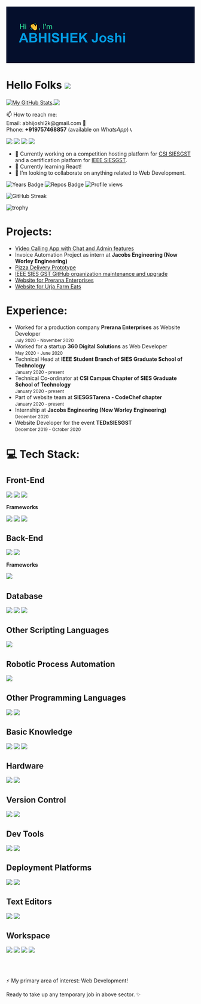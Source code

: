 
![Header](https://raw.githubusercontent.com/abhijoshi2k/abhijoshi2k/master/header.png  "Header")

# Hello Folks <img src="https://raw.githubusercontent.com/MartinHeinz/MartinHeinz/master/wave.gif" width="30px">

<a href="https://github.com/MartinHeinz/MartinHeinz">
  <img align="center" src="https://github-readme-stats.vercel.app/api?username=abhijoshi2k&hide=issues&count_private=true&show_icons=true&theme=algolia&include_all_commits=true" alt="My GitHub Stats" />
</a>

<a href="https://github.com/MartinHeinz/MartinHeinz">
  <img align="center" src="https://github-readme-stats.vercel.app/api/top-langs/?username=abhijoshi2k&title_color=ffffff&text_color=c9cacc&icon_color=2bbc8a&bg_color=1d1f21" />
</a>

<p>
📫 How to reach me:<br>
Email: abhijoshi2k@gmail.com &#x1F4E7;<br>
Phone: <b>+919757468857</b> (available on <i>WhatsApp</i>) &#x1F4DE;
</p>
<a href="https://wa.me/919757468857"><img src="https://img.shields.io/badge/WhatsApp-25D366?style=for-the-badge&logo=whatsapp&logoColor=white"></a>
<a href="https://instagram.com/abhi.joshi2k/"><img src="https://img.shields.io/badge/Instagram-E4405F?style=for-the-badge&logo=instagram&logoColor=white"></a>
<a href="https://github.com/abhijoshi2k/"><img src="https://img.shields.io/badge/GitHub-100000?style=for-the-badge&logo=github&logoColor=white"></a>
<a href="mailto:abhijoshi2k@gmail.com"><img src="https://img.shields.io/badge/Gmail-D14836?style=for-the-badge&logo=gmail&logoColor=white"></a>

- 🔭 Currently working on a competition hosting platform for <a href="https://github.com/CSI-SIESGST">CSI SIESGST</a> and a certification platform for <a href="https://github.com/ieeesiesgst">IEEE SIESGST</a>.
- 🌱 Currently learning React!
- 👯 I’m looking to collaborate on anything related to Web Development.

![Years Badge](https://badges.pufler.dev/years/abhijoshi2k)
![Repos Badge](https://badges.pufler.dev/repos/abhijoshi2k)
![Profile views](https://gpvc.arturio.dev/abhijoshi2k)

![GitHub Streak](https://github-readme-streak-stats.herokuapp.com/?user=abhijoshi2k&theme=algolia)


![trophy](https://github-profile-trophy.vercel.app/?username=abhijoshi2k&title=Commit,Stars,Repositories,PullRequest,Followers&theme=darkhub)


<h1><b>Projects:</b><br></h1>
<ul>
  <li><a href="https://github.com/abhijoshi2k/video-calling-web-app-node.js">Video Calling  App with Chat and Admin features</a></li>
  <li>Invoice Automation Project as intern at <b>Jacobs Engineering (Now Worley Engineering)</b></li>
  <li><a href="https://github.com/abhijoshi2k/pizza-delivery">Pizza Delivery Prototype</a></li>
  <li><a href="https://github.com/ieeesiesgst">IEEE SIES GST GitHub organization maintenance and upgrade</a></li>
  <li><a href="https://github.com/Prerana-Enterprises/website">Website for Prerana Enterprises</a></li>
  <li><a href="https://github.com/abhijoshi2k/urja_farms">Website for Urja Farm Eats</a></li>
</ul>

<h1><b>Experience:</b><br></h1>
<ul>
<li>Worked for a production company <b>Prerana Enterprises</b> as Website Developer<br><small>July 2020 - November 2020</small></li>
<li>Worked for a startup <b>360 Digital Solutions</b> as Web Developer<br><small>May 2020 - June 2020</small></li>
<li>Technical Head at <b>IEEE Student Branch of SIES Graduate School of Technology</b><br><small>January 2020 - present</small></li>
<li>Technical Co-ordinator at <b>CSI Campus Chapter of SIES Graduate School of Technology</b><br><small>January 2020 - present</small></li>
<li>Part of website team at <b>SIESGSTarena - CodeChef chapter</b><br><small>January 2020 - present</small></li>
<li>Internship at <b>Jacobs Engineering (Now Worley Engineering)</b><br><small>December 2020</small></li>
<li>Website Developer for the event <b>TEDxSIESGST</b><br><small>December 2019 - October 2020</small></li>
</ul>

<h1>&#x1F4BB; <b>Tech Stack:</b><br></h1>

<!-- Taken from https://github.com/alexandresanlim/Badges4-README.md-Profile -->
<h2><b>Front-End</b></h2>
<img src="https://img.shields.io/badge/HTML5-E34F26?style=for-the-badge&logo=html5&logoColor=white">
<img src="https://img.shields.io/badge/CSS3-1572B6?style=for-the-badge&logo=css3&logoColor=white">
<img src="https://img.shields.io/badge/JavaScript-F7DF1E?style=for-the-badge&logo=javascript&logoColor=black">
<p><b>Frameworks</b></p>
<img src="https://img.shields.io/badge/Bootstrap-563D7C?style=for-the-badge&logo=bootstrap&logoColor=white">
<img src="https://img.shields.io/badge/jQuery-0769AD?style=for-the-badge&logo=jquery&logoColor=white">
<img src="https://img.shields.io/badge/React-20232A?style=for-the-badge&logo=react&logoColor=61DAFB">

<h2><b>Back-End</b></h2>
<img src="https://img.shields.io/badge/Node.js-43853D?style=for-the-badge&logo=node.js&logoColor=white">
<img src="https://img.shields.io/badge/PHP-777BB4?style=for-the-badge&logo=php&logoColor=white">
<p><b>Frameworks</b></p>
<img src="https://img.shields.io/badge/Express.js-404D59?style=for-the-badge">

<h2><b>Database</b></h2>
<img src="https://img.shields.io/badge/MongoDB-4EA94B?style=for-the-badge&logo=mongodb&logoColor=white">
<img src="https://img.shields.io/badge/MySQL-00000F?style=for-the-badge&logo=mysql&logoColor=white">
<img src="https://img.shields.io/badge/PostgreSQL-316192?style=for-the-badge&logo=postgresql&logoColor=white">

<h2><b>Other Scripting Languages</b></h2>
<img src="https://img.shields.io/badge/Google_Apps_Script-4285F4?style=for-the-badge&logo=Google&logoColor=white">

<h2><b>Robotic Process Automation</b></h2>
<img src="https://img.shields.io/badge/UiPath-0066ff?style=for-the-badge">

<h2><b>Other Programming Languages</b></h2>
<img src="https://img.shields.io/badge/C-00599C?style=for-the-badge&logo=c&logoColor=white">
<img src="https://img.shields.io/badge/C%2B%2B-00596C?style=for-the-badge&logo=c%2B%2B&logoColor=white">

<h2><b>Basic Knowledge</b></h2>
<img src="https://img.shields.io/badge/Python-14354C?style=for-the-badge&logo=python&logoColor=white">
<img src="https://img.shields.io/badge/Java-ED8B00?style=for-the-badge&logo=java&logoColor=white">
<img src="https://img.shields.io/badge/Microsoft_Office-D83B01?style=for-the-badge&logo=microsoft-office&logoColor=white">

<h2><b>Hardware</b></h2>
<img src="https://img.shields.io/badge/MicroController-8085-55aa00?style=for-the-badge">
<img src="https://img.shields.io/badge/MicroProcessor-8086-55aa00?style=for-the-badge">

<h2><b>Version Control</b></h2>
<img src="https://img.shields.io/badge/Git-F05032?style=for-the-badge&logo=Git&logoColor=white">
<img src="https://img.shields.io/badge/GitHub-100000?style=for-the-badge&logo=github&logoColor=white">

<h2><b>Dev Tools</b></h2>
<img src="https://img.shields.io/badge/FireFox-FF7139?style=for-the-badge&logo=firefox-browser&logoColor=white">
<img src="https://img.shields.io/badge/Google Chrome-4285F4?style=for-the-badge&logo=google-chrome&logoColor=white">

<h2><b>Deployment Platforms</b></h2>
<img src="https://img.shields.io/badge/Heroku-430098?style=for-the-badge&logo=heroku&logoColor=white">
<img src="https://img.shields.io/badge/Netlify-00C7B7?style=for-the-badge&logo=netlify&logoColor=white">

<h2><b>Text Editors</b></h2>
<img src="https://img.shields.io/badge/Visual Studio Code-007ACC?style=for-the-badge&logo=visual-studio-code&logoColor=white">
<img src="https://img.shields.io/badge/Sublime Text 3-FF9800?style=for-the-badge&logo=sublime-text&logoColor=white">

<h2><b>Workspace</b></h2>
<img src="https://img.shields.io/badge/Windows-LENOVO_ideapad_330-0078D6?style=for-the-badge&logo=windows&logoColor=white">
<img src="https://img.shields.io/badge/Ubuntu-LENOVO_ideapad_330-0078D6?style=for-the-badge&logo=ubuntu&logoColor=white">
<img src="https://img.shields.io/badge/Intel-Core_i5_8th-0071C5?style=for-the-badge&logo=intel&logoColor=white">
<img src="https://img.shields.io/badge/AMD-RADEON_530-ED1C24?style=for-the-badge&logo=amd&logoColor=white">

<br><br>

<p>⚡ My primary area of interest: Web Development!</p>

<p>Ready to take up any temporary job in above sector. ✨</p>

<!--
**abhijoshi2k/abhijoshi2k** is a ✨ _special_ ✨ repository because its `README.md` (this file) appears on your GitHub profile.

Here are some ideas to get you started:

- 🔭 I’m currently working on ...
- 🌱 I’m currently learning ...
- 👯 I’m looking to collaborate on ...
- 🤔 I’m looking for help with ...
- 💬 Ask me about ...
- 📫 How to reach me: ...
- 😄 Pronouns: ...
- ⚡ Fun fact: ...
-->
